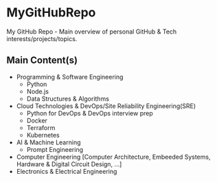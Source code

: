 # MyGitHubRepo
My GitHub Repo - Main overview of personal GitHub &amp; Tech interests/projects/topics. 

## Main Content(s)
- Programming & Software Engineering
  - Python
  - Node.js
  - Data Structures & Algorithms
- Cloud Technologies & DevOps/Site Reliability Engineering(SRE)
  - Python for DevOps & DevOps interview prep
  - Docker
  - Terraform
  - Kubernetes 
- AI & Machine Learning
  - Prompt Engineering 
- Computer Engineering [Computer Architecture, Embeeded Systems, Hardware & Digital Circuit Design, ...]
- Electronics & Electrical Engineering

